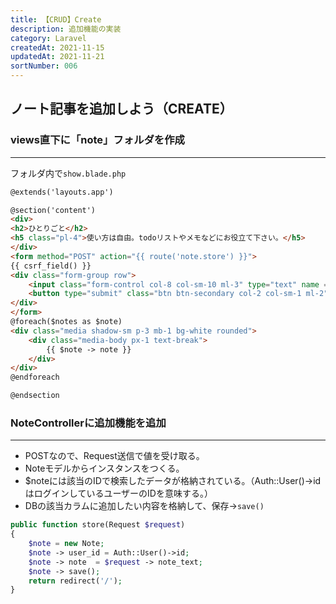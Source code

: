 ```yaml
---
title: 【CRUD】Create
description: 追加機能の実装
category: Laravel
createdAt: 2021-11-15
updatedAt: 2021-11-21
sortNumber: 006
---
```


## ノート記事を追加しよう（CREATE）

### views直下に「note」フォルダを作成

---

フォルダ内で`show.blade.php`

```html
@extends('layouts.app')

@section('content')
<div>
<h2>ひとりごと</h2>
<h5 class="pl-4">使い方は自由。todoリストやメモなどにお役立て下さい。</h5>
</div>
<form method="POST" action="{{ route('note.store') }}">
{{ csrf_field() }}
<div class="form-group row">
    <input class="form-control col-8 col-sm-10 ml-3" type="text" name = "note_text" placeholder="ひとりごとは200字でお願いします" maxlength="200" required>
    <button type="submit" class="btn btn-secondary col-2 col-sm-1 ml-2">投稿</button>
</div>
</form>
@foreach($notes as $note)
<div class="media shadow-sm p-3 mb-1 bg-white rounded">
    <div class="media-body px-1 text-break">
        {{ $note -> note }}
    </div>
</div>
@endforeach

@endsection
```

### NoteControllerに追加機能を追加

---

- POSTなので、Request送信で値を受け取る。
- Noteモデルからインスタンスをつくる。
- $noteには該当のIDで検索したデータが格納されている。（Auth::User()->idはログインしているユーザーのIDを意味する。）
- DBの該当カラムに追加したい内容を格納して、保存→`save()`
```php
public function store(Request $request)
{
    $note = new Note;
    $note -> user_id = Auth::User()->id;
    $note -> note  = $request -> note_text;
    $note -> save();
    return redirect('/');
}
```
